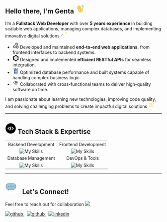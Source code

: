 ## Hello there, I'm Genta <img src="images/jake-is-unscreen.gif" width="30">

I’m a <b> Fullstack Web Developer </b> with over <b> 5 years experience </b> in building scalable web applications, managing complex databases, and implementing innovative digital solutions <img src="images/18-06-24-613-512-unscreen.gif" width="20">

- <img src="images/1c284399a50505ca9cb7642a71645bd1.gif" width="20"> Developed and maintained **end-to-end web applications**, from frontend interfaces to backend systems.  
- <img src="images/1330-rest-api-1--unscreen.gif" width="20"> Designed and implemented **efficient RESTful APIs** for seamless integration.
- <img src="images/15713002-2--unscreen.gif" width="20"> Optimized database performance and built systems capable of handling complex business logic.  
- <img src="images/15332368-2--unscreen.gif" width="20"> Collaborated with cross-functional teams to deliver high-quality software on time.  

I am passionate about learning new technologies, improving code quality, and solving challenging problems to create impactful digital solutions <img src="images/icegif-743-unscreen.gif" width="20">

---

## <img src="images/Untitled-design-unscreen.gif" width="35"> **Tech Stack & Expertise**  
|   |  |
| :---: | :---: |
| Backend Development  | Frontend Development |
| ![My Skills](https://skillicons.dev/icons?i=laravel,php,expressjs,nodejs,js,django,py)  | ![My Skills](https://skillicons.dev/icons?i=bootstrap,css,tailwind,materialui,html)  |
| Database Management  | DevOps & Tools |
| ![My Skills](https://skillicons.dev/icons?i=postgres,mysql,mongodb,firebase) | ![My Skills](https://skillicons.dev/icons?i=postman,aws,bash,debian,ubuntu,nginx,git) |

---

## <img src="images/conversation(1).gif" width="50"> **Let's Connect!**  
Feel free to reach out for collaboration <img src="images/2325474_c5d54.gif" width="20"> <br> 
<p>
    <a href="mailto:gentahp12@gmail.com" rel="nofollow noreferrer">
        <img src="https://img.shields.io/badge/Gmail-D14836?style=for-the-badge&logo=gmail&logoColor=white" alt="github">
    </a> &nbsp; 
    <a href="https://www.gentahp.me/" rel="nofollow noreferrer">
        <img src="https://img.shields.io/badge/website-000000?style=for-the-badge&logo=About.me&logoColor=white" alt="github">
    </a> &nbsp; 
    <a href="https://www.linkedin.com/in/gentahp" rel="nofollow noreferrer">
        <img src="https://img.shields.io/badge/LinkedIn-0077B5?style=for-the-badge&logo=linkedin&logoColor=white" alt="linkedin">
    </a>
</p>

